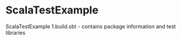 # ScalaTestExample
ScalaTestExample
1.build.sbt  - contains package information and test libraries 

